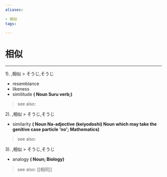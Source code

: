```yaml
---
aliases:
    
- 相似
tags:
    
---
```


# 相似
---
1).
,相似 > そうじ,そうじ

- resemblance
- likeness
- similitude
**( Noun Suru verb;)**
> see also: 
            
2).
,相似 > そうじ,そうじ

- similarity
**( Noun Na-adjective (keiyodoshi) Noun which may take the genitive case particle 'no'; Mathematics)**
> see also: 
            
3).
,相似 > そうじ,そうじ

- analogy
**( Noun; Biology)**
> see also:  [[相同]]
            